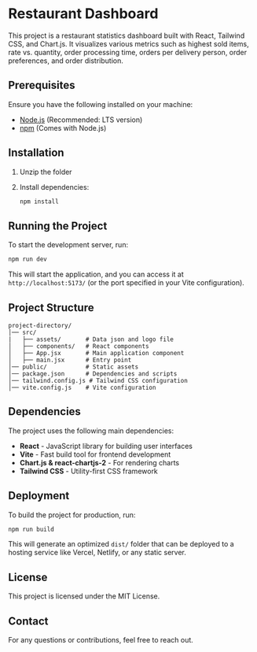 # Restaurant Dashboard

This project is a restaurant statistics dashboard built with React, Tailwind CSS, and Chart.js. It visualizes various metrics such as highest sold items, rate vs. quantity, order processing time, orders per delivery person, order preferences, and order distribution.

## Prerequisites

Ensure you have the following installed on your machine:
- [Node.js](https://nodejs.org/) (Recommended: LTS version)
- [npm](https://www.npmjs.com/) (Comes with Node.js)

## Installation

1. Unzip the folder

2. Install dependencies:
   ```sh
   npm install
   ```

## Running the Project

To start the development server, run:
```sh
npm run dev
```
This will start the application, and you can access it at `http://localhost:5173/` (or the port specified in your Vite configuration).

## Project Structure
```
project-directory/
│── src/
|   ├── assets/       # Data json and logo file
│   ├── components/   # React components
│   ├── App.jsx       # Main application component
│   ├── main.jsx      # Entry point
│── public/           # Static assets
│── package.json      # Dependencies and scripts
│── tailwind.config.js # Tailwind CSS configuration
│── vite.config.js    # Vite configuration
```

## Dependencies
The project uses the following main dependencies:
- **React** - JavaScript library for building user interfaces
- **Vite** - Fast build tool for frontend development
- **Chart.js & react-chartjs-2** - For rendering charts
- **Tailwind CSS** - Utility-first CSS framework

## Deployment
To build the project for production, run:
```sh
npm run build
```
This will generate an optimized `dist/` folder that can be deployed to a hosting service like Vercel, Netlify, or any static server.

## License
This project is licensed under the MIT License.

## Contact
For any questions or contributions, feel free to reach out.
